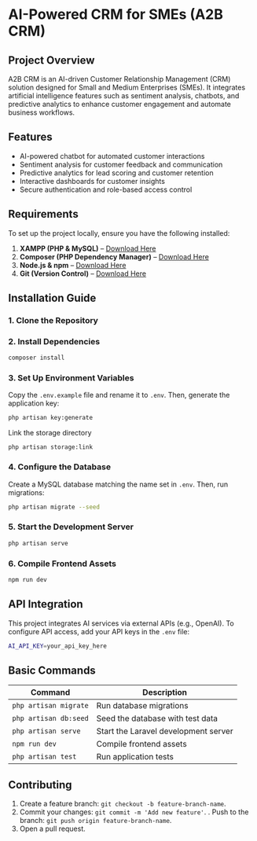 # AI-Powered CRM for SMEs (A2B CRM)

## Project Overview
A2B CRM is an AI-driven Customer Relationship Management (CRM) solution designed for Small and Medium Enterprises (SMEs). It integrates artificial intelligence features such as sentiment analysis, chatbots, and predictive analytics to enhance customer engagement and automate business workflows.

## Features
- AI-powered chatbot for automated customer interactions
- Sentiment analysis for customer feedback and communication
- Predictive analytics for lead scoring and customer retention
- Interactive dashboards for customer insights
- Secure authentication and role-based access control

## Requirements
To set up the project locally, ensure you have the following installed:

1. **XAMPP (PHP & MySQL)** – [Download Here](https://www.apachefriends.org/download.html)
2. **Composer (PHP Dependency Manager)** – [Download Here](https://getcomposer.org/download/)
3. **Node.js & npm** – [Download Here](https://nodejs.org/)
4. **Git (Version Control)** – [Download Here](https://git-scm.com/downloads)

## Installation Guide

### 1. Clone the Repository

### 2. Install Dependencies
```sh
composer install
```

### 3. Set Up Environment Variables
Copy the `.env.example` file and rename it to `.env`. 
Then, generate the application key:
```sh
php artisan key:generate
```
Link the storage directory

```
php artisan storage:link
```

### 4. Configure the Database
Create a MySQL database matching the name set in `.env`. Then, run migrations:
```sh
php artisan migrate --seed
```

### 5. Start the Development Server
```sh
php artisan serve
```

### 6. Compile Frontend Assets
```sh
npm run dev
```

## API Integration
This project integrates AI services via external APIs (e.g., OpenAI). To configure API access, add your API keys in the `.env` file:
```sh
AI_API_KEY=your_api_key_here

```

## Basic Commands
| Command | Description |
|---------|-------------|
| `php artisan migrate` | Run database migrations |
| `php artisan db:seed` | Seed the database with test data |
| `php artisan serve` | Start the Laravel development server |
| `npm run dev` | Compile frontend assets |
| `php artisan test` | Run application tests |

## Contributing
1. Create a feature branch: `git checkout -b feature-branch-name`.
2. Commit your changes: `git commit -m 'Add new feature'`.
. Push to the branch: `git push origin feature-branch-name`.
5. Open a pull request.


